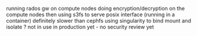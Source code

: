 running rados gw on compute nodes
doing encryption/decryption on the compute nodes then
using s3fs to serve posix interface (running in a container)
definitely slower than cephfs
using singularity to bind mount and isolate ?
not in use in production yet - no security review yet

